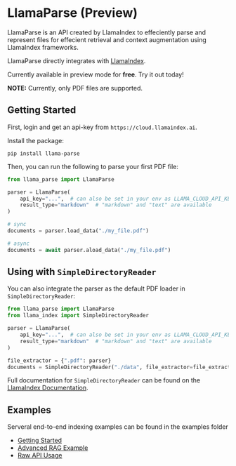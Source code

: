 # LlamaParse (Preview)

LlamaParse is an API created by LlamaIndex to effeciently parse and represent files for effecient retrieval and context augmentation using LlamaIndex frameworks.

LlamaParse directly integrates with [LlamaIndex](https://github.com/run-llama/llama_index).

Currently available in preview mode for **free**. Try it out today!

**NOTE:** Currently, only PDF files are supported.

## Getting Started

First, login and get an api-key from `https://cloud.llamaindex.ai`.

Install the package:

`pip install llama-parse`

Then, you can run the following to parse your first PDF file:

```python
from llama_parse import LlamaParse

parser = LlamaParse(
    api_key="...",  # can also be set in your env as LLAMA_CLOUD_API_KEY
    result_type="markdown"  # "markdown" and "text" are available
)

# sync
documents = parser.load_data("./my_file.pdf")

# async
documents = await parser.aload_data("./my_file.pdf")
```

## Using with `SimpleDirectoryReader`

You can also integrate the parser as the default PDF loader in `SimpleDirectoryReader`:

```python
from llama_parse import LlamaParse
from llama_index import SimpleDirectoryReader

parser = LlamaParse(
    api_key="...",  # can also be set in your env as LLAMA_CLOUD_API_KEY
    result_type="markdown"  # "markdown" and "text" are available
)

file_extractor = {".pdf": parser}
documents = SimpleDirectoryReader("./data", file_extractor=file_extractor).load_data()
```

Full documentation for `SimpleDirectoryReader` can be found on the [LlamaIndex Documentation](https://docs.llamaindex.ai/en/stable/module_guides/loading/simpledirectoryreader.html).

## Examples

Serveral end-to-end indexing examples can be found in the examples folder

- [Getting Started](examples/demo_basic.ipynb)
- [Advanced RAG Example](examples/demo_advanced.ipynb)
- [Raw API Usage](examples/demo_api.ipynb)
